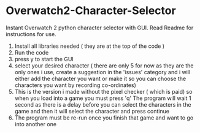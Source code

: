 # Overwatch2-Character-Selector
Instant Overwatch 2 python character selector with GUI. Read Readme for instructions for use.


1. Install all libraries needed ( they are at the top of the code )
2. Run the code
3. press y to start the GUI
4. select your desired character ( there are only 5 for now as they are the only ones i use, create a suggestion in the 'issues' category and i will either add the character you want or make it so you can choose the characters you want by recording co-ordinates)
5. This is the version i made without the pixel checker ( which is paid) so when you load into a game you must press 'q' The program will wait 1 second as there is a delay before you can select the characters in the game and then it will select the character and press continue
6. The program must be re-run once you finish that game and want to go into another one
